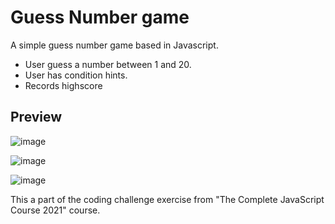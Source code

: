 # Guess Number game

A simple guess number game based in Javascript. 
- User guess a number between 1 and 20.
- User has condition hints.
- Records highscore 

## Preview

![image](https://media.giphy.com/media/yrP8bzvVYuhTgElDBV/giphy.gif)

![image](https://user-images.githubusercontent.com/72920953/158939864-954e0266-b44e-4ed4-90e4-d8c8a2f916ea.png)

![image](https://user-images.githubusercontent.com/72920953/158939926-b707d191-eb76-45c3-8c2c-45bf7da0e977.png)

This a part of the coding challenge exercise from "The Complete JavaScript Course 2021" course.

